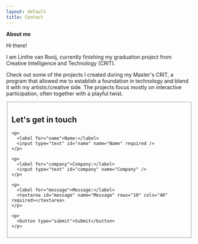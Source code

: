 ```yaml
---
layout: default
title: Contact
---
```


**About me**  

Hi there! 

I am Linthe van Rooij, currently finishing my graduation project from Creative Intelligence and Technology (CRIT).

Check out some of the projects I created during my Master's CRIT, a program that allowed me to establish a foundation in technology and blend it with my artistic/creative side. The projects focus mostly on interactive participation, often together with a playful twist. 

<fieldset>
  <form id="contact-form">
    <h2>Let's get in touch</h2>

    <p>
      <label for="name">Name:</label>
      <input type="text" id="name" name="Name" required />
    </p>

    <p>
      <label for="company">Company:</label>
      <input type="text" id="company" name="Company" />
    </p>

    <p>
      <label for="message">Message:</label>
      <textarea id="message" name="Message" rows="10" cols="40" required></textarea>
    </p>

    <p>
      <button type="submit">Submit</button>
    </p>
  </form>
</fieldset>

<script>
  document.getElementById('contact-form').addEventListener('submit', function (e) {
    e.preventDefault(); // Prevent actual form submission

    const name = document.getElementById('name').value.trim();
    const company = document.getElementById('company').value.trim();
    const message = document.getElementById('message').value.trim();

    const subject = `New message from ${name}${company ? ', ' + company : ''}`;
    const body = `Name: ${name}\nCompany: ${company}\n\nMessage:\n${message}`;
    
    const mailtoLink = `mailto:linthe.vr@live.nl?subject=${encodeURIComponent(subject)}&body=${encodeURIComponent(body)}`;

    window.location.href = mailtoLink;
  });
</script>
